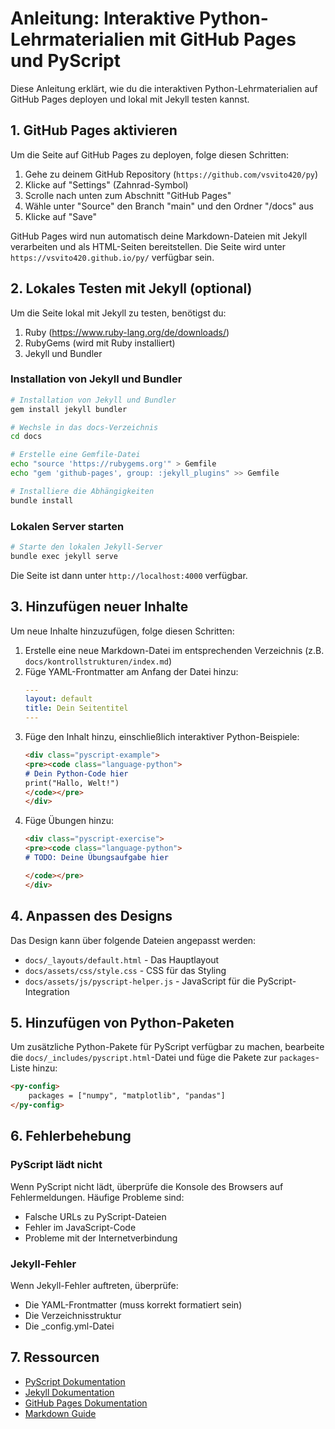 # Anleitung: Interaktive Python-Lehrmaterialien mit GitHub Pages und PyScript

Diese Anleitung erklärt, wie du die interaktiven Python-Lehrmaterialien auf GitHub Pages deployen und lokal mit Jekyll testen kannst.

## 1. GitHub Pages aktivieren

Um die Seite auf GitHub Pages zu deployen, folge diesen Schritten:

1. Gehe zu deinem GitHub Repository (`https://github.com/vsvito420/py`)
2. Klicke auf "Settings" (Zahnrad-Symbol)
3. Scrolle nach unten zum Abschnitt "GitHub Pages"
4. Wähle unter "Source" den Branch "main" und den Ordner "/docs" aus
5. Klicke auf "Save"

GitHub Pages wird nun automatisch deine Markdown-Dateien mit Jekyll verarbeiten und als HTML-Seiten bereitstellen. Die Seite wird unter `https://vsvito420.github.io/py/` verfügbar sein.

## 2. Lokales Testen mit Jekyll (optional)

Um die Seite lokal mit Jekyll zu testen, benötigst du:

1. Ruby (https://www.ruby-lang.org/de/downloads/)
2. RubyGems (wird mit Ruby installiert)
3. Jekyll und Bundler

### Installation von Jekyll und Bundler

```bash
# Installation von Jekyll und Bundler
gem install jekyll bundler

# Wechsle in das docs-Verzeichnis
cd docs

# Erstelle eine Gemfile-Datei
echo "source 'https://rubygems.org'" > Gemfile
echo "gem 'github-pages', group: :jekyll_plugins" >> Gemfile

# Installiere die Abhängigkeiten
bundle install
```

### Lokalen Server starten

```bash
# Starte den lokalen Jekyll-Server
bundle exec jekyll serve
```

Die Seite ist dann unter `http://localhost:4000` verfügbar.

## 3. Hinzufügen neuer Inhalte

Um neue Inhalte hinzuzufügen, folge diesen Schritten:

1. Erstelle eine neue Markdown-Datei im entsprechenden Verzeichnis (z.B. `docs/kontrollstrukturen/index.md`)
2. Füge YAML-Frontmatter am Anfang der Datei hinzu:
   ```yaml
   ---
   layout: default
   title: Dein Seitentitel
   ---
   ```
3. Füge den Inhalt hinzu, einschließlich interaktiver Python-Beispiele:
   ```markdown
   <div class="pyscript-example">
   <pre><code class="language-python">
   # Dein Python-Code hier
   print("Hallo, Welt!")
   </code></pre>
   </div>
   ```
4. Füge Übungen hinzu:
   ```markdown
   <div class="pyscript-exercise">
   <pre><code class="language-python">
   # TODO: Deine Übungsaufgabe hier
   
   </code></pre>
   </div>
   ```

## 4. Anpassen des Designs

Das Design kann über folgende Dateien angepasst werden:

- `docs/_layouts/default.html` - Das Hauptlayout
- `docs/assets/css/style.css` - CSS für das Styling
- `docs/assets/js/pyscript-helper.js` - JavaScript für die PyScript-Integration

## 5. Hinzufügen von Python-Paketen

Um zusätzliche Python-Pakete für PyScript verfügbar zu machen, bearbeite die `docs/_includes/pyscript.html`-Datei und füge die Pakete zur `packages`-Liste hinzu:

```html
<py-config>
    packages = ["numpy", "matplotlib", "pandas"]
</py-config>
```

## 6. Fehlerbehebung

### PyScript lädt nicht

Wenn PyScript nicht lädt, überprüfe die Konsole des Browsers auf Fehlermeldungen. Häufige Probleme sind:

- Falsche URLs zu PyScript-Dateien
- Fehler im JavaScript-Code
- Probleme mit der Internetverbindung

### Jekyll-Fehler

Wenn Jekyll-Fehler auftreten, überprüfe:

- Die YAML-Frontmatter (muss korrekt formatiert sein)
- Die Verzeichnisstruktur
- Die _config.yml-Datei

## 7. Ressourcen

- [PyScript Dokumentation](https://pyscript.net/docs/)
- [Jekyll Dokumentation](https://jekyllrb.com/docs/)
- [GitHub Pages Dokumentation](https://docs.github.com/de/pages)
- [Markdown Guide](https://www.markdownguide.org/)